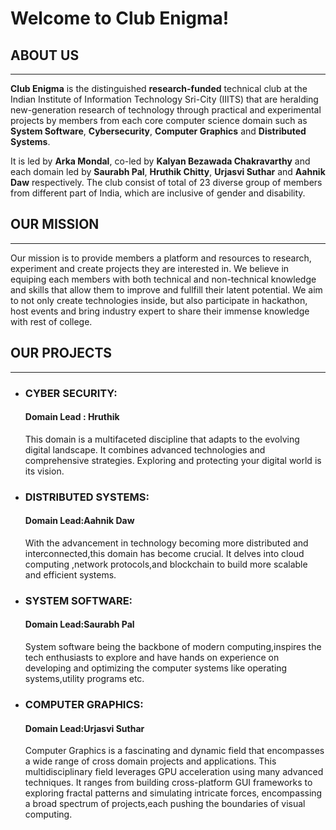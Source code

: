 
# Welcome to Club Enigma!

## ABOUT US

---

**Club Enigma** is the distinguished **research-funded** technical club at the Indian Institute of Information Technology Sri-City (IIITS) that are heralding new-generation research of technology through practical and experimental projects by members from each core computer science domain
such as **System Software**, **Cybersecurity**, **Computer Graphics** and **Distributed Systems**.

It is led by **Arka Mondal**, co-led by **Kalyan Bezawada Chakravarthy** and each domain led by **Saurabh Pal**, **Hruthik Chitty**, **Urjasvi Suthar** and **Aahnik Daw** respectively.
The club consist of total of 23 diverse group of members from different part of India, which are inclusive of gender and disability.

## OUR MISSION

---

Our mission is to provide members a platform and resources to research, experiment and create projects they are interested in. We believe in equiping each members with both technical and non-technical knowledge
and skills that allow them to improve and fullfill their latent potential. We aim to not only create technologies inside, but also participate in hackathon, host events and bring industry expert to share their immense knowledge with rest of college.

## OUR PROJECTS

---

*   ### CYBER SECURITY:
    
    #### Domain Lead : Hruthik
    
    This domain is a multifaceted discipline that adapts to the evolving digital landscape. It combines advanced technologies and comprehensive strategies. Exploring and protecting your digital world is its vision.
    
*   ### DISTRIBUTED SYSTEMS:
    
    #### Domain Lead:Aahnik Daw
    
    With the advancement in technology becoming more distributed and interconnected,this domain has become crucial. It delves into cloud computing ,network protocols,and blockchain to build more scalable and efficient systems.
    
*   ### SYSTEM SOFTWARE:
    
    #### Domain Lead:Saurabh Pal
    
    System software being the backbone of modern computing,inspires the tech enthusiasts to explore and have hands on experience on developing and optimizing the computer systems like operating systems,utility programs etc.
    
*   ### COMPUTER GRAPHICS:
    
    #### Domain Lead:Urjasvi Suthar
    
    Computer Graphics is a fascinating and dynamic field that encompasses a wide range of cross domain projects and applications. This multidisciplinary field leverages GPU 
   acceleration using many advanced techniques. It ranges from building cross-platform GUI frameworks to exploring fractal patterns and simulating intricate forces, encompassing a 
   broad spectrum of projects,each pushing the boundaries of visual computing.
    
                                                            

